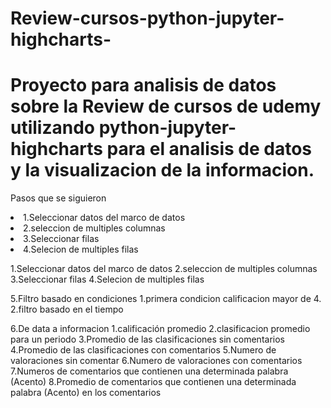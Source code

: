 # Review-cursos-python-jupyter-highcharts-

<h1>Proyecto para analisis de datos sobre la Review de cursos de udemy utilizando python-jupyter-highcharts para el analisis de datos y la visualizacion de la informacion.</h1>

<p1>Pasos que se siguieron</p1>

</ul>
<li>1.Seleccionar datos del marco de datos</ul>
<li>2.seleccion de multiples columnas </ul>
<li>3.Seleccionar filas</ul>
<li>4.Selecion de multiples filas
</ul>
  
1.Seleccionar datos del marco de datos
2.seleccion de multiples columnas 
3.Seleccionar filas
4.Selecion de multiples filas

5.Filtro basado en condiciones
  1.primera condicion calificacion mayor de 4.
  2.filtro basado en el tiempo

6.De data a informacion
  1.calificación promedio
  2.clasificacion promedio para un periodo
  3.Promedio de las clasificaciones sin comentarios
  4.Promedio de las clasificaciones con comentarios
  5.Numero de valoraciones sin comentar
  6.Numero de valoraciones con comentarios 
  7.Numeros de comentarios que contienen una determinada palabra (Acento)
  8.Promedio de comentarios que contienen una determinada palabra (Acento) en los comentarios
